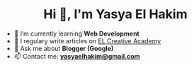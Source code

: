 <h1 align="center">Hi 👋, I'm Yasya El Hakim</h1>

<p>

- 🌱 I’m currently learning **Web Development**
- 📝 I regulary write articles on [EL Creative Academy](https://www.elcreativeacademy.com/)
- 💬 Ask me about **Blogger (Google)**
- 📫 Contact me: **yasyaelhakim@gmail.com**

</p>
